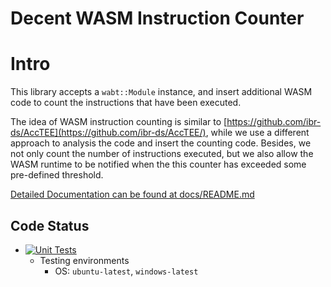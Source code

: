 # Decent WASM Instruction Counter

# Intro

This library accepts a `wabt::Module` instance, and insert additional WASM code
to count the instructions that have been executed.

The idea of WASM instruction counting is similar to
[https://github.com/ibr-ds/AccTEE](https://github.com/ibr-ds/AccTEE/),
while we use a different approach to analysis the code and insert the counting
code.
Besides, we not only count the number of instructions executed, but we also
allow the WASM runtime to be notified when the this counter has exceeded some
pre-defined threshold.

[Detailed Documentation can be found at docs/README.md](docs/README.md)

## Code Status
- [![Unit Tests](https://github.com/zhenghaven/DecentWasmCounter/actions/workflows/unit-tests.yaml/badge.svg?branch=main)](https://github.com/zhenghaven/DecentWasmCounter/actions/workflows/unit-tests.yaml)
	- Testing environments
		- OS: `ubuntu-latest`, `windows-latest`
